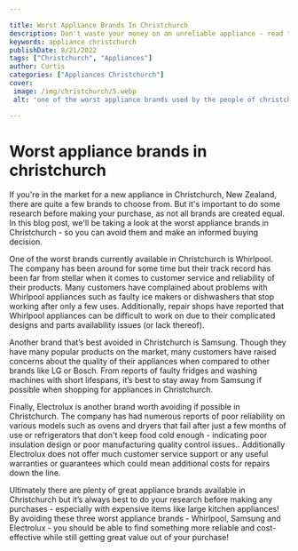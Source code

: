 ```yaml
---

title: Worst Appliance Brands In Christchurch
description: Don't waste your money on an unreliable appliance - read this post to find out which brands to avoid in Christchurch, New Zealand and make an informed buying decision. Read on to learn more!
keywords: appliance christchurch
publishDate: 8/21/2022
tags: ["Christchurch", "Appliances"]
author: Curtis
categories: ["Appliances Christchurch"]
cover: 
 image: /img/christchurch/5.webp
 alt: 'one of the worst appliance brands used by the people of christchurch'

---
```


# Worst appliance brands in christchurch

If you're in the market for a new appliance in Christchurch, New Zealand, there are quite a few brands to choose from. But it's important to do some research before making your purchase, as not all brands are created equal. In this blog post, we'll be taking a look at the worst appliance brands in Christchurch - so you can avoid them and make an informed buying decision. 

One of the worst brands currently available in Christchurch is Whirlpool. The company has been around for some time but their track record has been far from stellar when it comes to customer service and reliability of their products. Many customers have complained about problems with Whirlpool appliances such as faulty ice makers or dishwashers that stop working after only a few uses. Additionally, repair shops have reported that Whirlpool appliances can be difficult to work on due to their complicated designs and parts availability issues (or lack thereof). 

Another brand that’s best avoided in Christchurch is Samsung. Though they have many popular products on the market, many customers have raised concerns about the quality of their appliances when compared to other brands like LG or Bosch. From reports of faulty fridges and washing machines with short lifespans, it’s best to stay away from Samsung if possible when shopping for appliances in Christchurch. 

Finally, Electrolux is another brand worth avoiding if possible in Christchurch. The company has had numerous reports of poor reliability on various models such as ovens and dryers that fail after just a few months of use or refrigerators that don't keep food cold enough - indicating poor insulation design or poor manufacturing quality control issues.. Additionally Electrolux does not offer much customer service support or any useful warranties or guarantees which could mean additional costs for repairs down the line. 

Ultimately there are plenty of great appliance brands available in Christchurch but it’s always best to do your research before making any purchases - especially with expensive items like large kitchen appliances! By avoiding these three worst appliance brands - Whirlpool, Samsung and Electrolux - you should be able to find something more reliable and cost-effective while still getting great value out of your purchase!